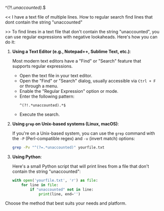 
^(?!.*unaccounted).*$


<<
I have  a text file of multiple lines. How to regular search find lines that dont contain the string "unaccounted"

\>>
To find lines in a text file that don't contain the string "unaccounted", you can use regular expressions with negative lookaheads. Here's how you can do it:

1. **Using a Text Editor (e.g., Notepad++, Sublime Text, etc.)**:

   Most modern text editors have a "Find" or "Search" feature that supports regular expressions.

   - Open the text file in your text editor.
   - Open the "Find" or "Search" dialog, usually accessible via `Ctrl + F` or through a menu.
   - Enable the "Regular Expression" option or mode.
   - Enter the following pattern:
     ```
     ^(?!.*unaccounted).*$
     ```
   - Execute the search.

2. **Using `grep` on Unix-based systems (Linux, macOS)**:

   If you're on a Unix-based system, you can use the `grep` command with the `-P` (Perl-compatible regex) and `-v` (invert match) options:

   ```bash
   grep -Pv "^(?=.*unaccounted)" yourfile.txt
   ```

3. **Using Python**:

   Here's a small Python script that will print lines from a file that don't contain the string "unaccounted":

   ```python
   with open('yourfile.txt', 'r') as file:
       for line in file:
           if "unaccounted" not in line:
               print(line, end='')
   ```

Choose the method that best suits your needs and platform.